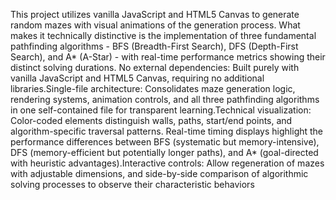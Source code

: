 This project utilizes vanilla JavaScript and HTML5 Canvas to generate random mazes with visual animations of the generation process. What makes it technically distinctive is the implementation of three fundamental pathfinding algorithms - BFS (Breadth-First Search), DFS (Depth-First Search), and A* (A-Star) - with real-time performance metrics showing their distinct solving durations.
No external dependencies: Built purely with vanilla JavaScript and HTML5 Canvas, requiring no additional libraries.Single-file architecture: Consolidates maze generation logic, rendering systems, animation controls, and all three pathfinding algorithms in one self-contained file for transparent learning.Technical visualization: Color-coded elements distinguish walls, paths, start/end points, and algorithm-specific traversal patterns. Real-time timing displays highlight the performance differences between BFS (systematic but memory-intensive), DFS (memory-efficient but potentially longer paths), and A* (goal-directed with heuristic advantages).Interactive controls: Allow regeneration of mazes with adjustable dimensions, and side-by-side comparison of algorithmic solving processes to observe their characteristic behaviors
